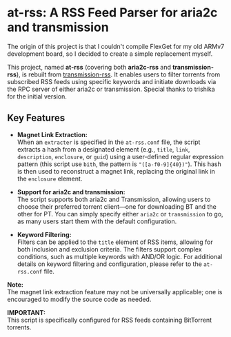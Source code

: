 # at-rss: A RSS Feed Parser for aria2c and transmission

The origin of this project is that I couldn't compile FlexGet for my old ARMv7 development board, so I decided to create a simple replacement myself.

This project, named **at-rss** (covering both **aria2c-rss** and **transmission-rss**), is rebuilt from [transmission-rss](https://github.com/trishika/transmission-rss). It enables users to filter torrents from subscribed RSS feeds using specific keywords and initiate downloads via the RPC server of either aria2c or transmission. Special thanks to trishika for the initial version.

## Key Features

- **Magnet Link Extraction:**  
  When an `extracter` is specified in the `at-rss.conf` file, the script extracts a hash from a designated element (e.g., `title`, `link`, `description`, `enclosure`, or `guid`) using a user-defined regular expression pattern (this script use `bith`, the pattern is `"([a-f0-9]{40})"`). This hash is then used to reconstruct a magnet link, replacing the original link in the `enclosure` element.

- **Support for aria2c and transmission:**  
  The script supports both aria2c and Transmission, allowing users to choose their preferred torrent client—one for downloading BT and the other for PT. You can simply specify either `aria2c` or `transmission` to go, as many users start them with the default configuration.

- **Keyword Filtering:**  
  Filters can be applied to the `title` element of RSS items, allowing for both inclusion and exclusion criteria. The filters support complex conditions, such as multiple keywords with AND/OR logic. For additional details on keyword filtering and configuration, please refer to the `at-rss.conf` file.

**Note:**  
The magnet link extraction feature may not be universally applicable; one is encouraged to modify the source code as needed.

**IMPORTANT:**  
This script is specifically configured for RSS feeds containing BitTorrent torrents.
